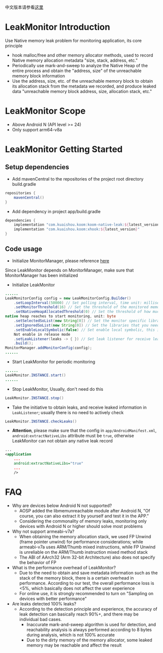 中文版本请参看[这里](README.zh-CN.md)

# LeakMonitor Introduction
Use Native memory leak problem for monitoring application, its core principle
- hook malloc/free and other memory allocator methods, used to record Native memory allocation metadata "size, stack, address, etc."
- Periodically use mark-and-sweep to analyze the Native Heap of the entire process and obtain the "address, size" of the unreachable memory block information
- Use the address, size, etc. of the unreachable memory block to obtain its allocation stack from the metadata we recorded, and produce leaked data "unreachable memory block address, size, allocation stack, etc."
# LeakMonitor Scope
- Above Android N (API level >= 24)
- Only support arm64-v8a

# LeakMonitor Getting Started
## Setup dependencies
- Add mavenCentral to the repositories of the project root directory build.gradle
```groovy
repositories {
    mavenCentral()
}
```

- Add dependency in project app/build.gradle
```groovy
dependencies {
    implementation "com.kuaishou.koom:koom-native-leak:${latest_version}"
    implementation "com.kuaishou.koom:xhook:${latest_version}"
}
```
## Code usage
- Initialize MonitorManager, please reference [here](../koom-monitor-base/README.md)
  
Since LeakMonitor depends on MonitorManager, make sure that MonitorManager has been initialized  
- Initialize LeakMonitor
```java
......
LeakMonitorConfig config = new LeakMonitorConfig.Builder()
    .setLoopInterval(50000) // Set polling interval, time unit: millisecond
    .setMonitorThreshold(16) // Set the threshold of the monitored memory block, unit: byte
    .setNativeHeapAllocatedThreshold(0) // Set the threshold of how much memory allocated by the 
native heap reaches to start monitoring, unit: byte
    .setSelectedSoList(new String[0]) // Set the monitor specific libraries, such as monitoring libcore.so, just write 'libcore'
    .setIgnoredSoList(new String[0]) // Set the libraries that you need to ignore monitoring
    .setEnableLocalSymbolic(false) // Set enable local symbolic, this is helpful in debug mode. 
    Not enable in release mode
    .setLeakListener(leaks -> { }) // Set leak listener for receive leak records
    .build();
MonitorManager.addMonitorConfig(config);
......
```
- Start LeakMonitor for periodic monitoring
```java
......
LeakMonitor.INSTANCE.start()
......
```
- Stop LeakMonitor, Usually, don't need do this
```java
LeakMonitor.INSTANCE.stop()
```
- Take the initiative to obtain leaks, and receive leaked information in `LeakListener`; usually there is no need to actively check
```java
LeakMonitor.INSTANCE.checkLeaks()
```
- **Attention**, please make sure that the config in `app/AndroidManifest.xml`, `android:extractNativeLibs` attribute must be `true`, otherwise LeakMonitor can not obtain any native leak record
```xml
...
<application
    ...
    android:extractNativeLibs="true"
    ...
    />
```
# FAQ
- Why are devices below Android N not supported?
    - AOSP added the libmemunreachable module after Android N, "Of course, you can also extract it by yourself and test it in the APP."
    - Considering the commonality of memory leaks, monitoring only devices with Android N or higher should solve most problems
- Why not support armeabi-v7a?
    - When obtaining the memory allocation stack, we used FP Unwind (frame pointer unwind) for performance considerations; while armeabi-v7a uses ARM/Thumb mixed instructions, while FP Unwind is unreliable on the ARM/Thumb instruction mixed method stack
    - The ABI of AArch32 (Arm 32-bit Architecture) also does not specify the behavior of FP
- What is the performance overhead of LeakMonitor?
    - Due to the need to obtain and save metadata information such as the stack of the memory block, there is a certain overhead in performance. According to our test, the overall performance loss is <5%, which basically does not affect the user experience
    - For online use, it is strongly recommended to turn on "Sampling on devices with better performance"
- Are leaks detected 100% leaks?
    - According to the detection principle and experience, the accuracy of leak detection can basically reach 90%+, and there may be individual bad cases.
        - Inaccurate mark-and-sweep algorithm is used for detection, and reachability analysis is always performed according to 8 bytes during analysis, which is not 100% accurate
        - Due to the dirty memory of the memory allocator, some leaked memory may be reachable and affect the result